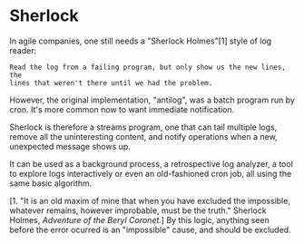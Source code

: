 # Sherlock

In agile companies, one still needs a
"Sherlock Holmes"[1] style of log reader:  
```
Read the log from a failing program, but only show us the new lines, the 
lines that weren't there until we had the problem. 
```

However, the original implementation, 
"antilog", was a batch program run by cron. 
It's more common now to want immediate 
notification. 

Sherlock is therefore a streams program, one that 
can tail multiple logs, remove all the uninteresting 
content, and notify operations
when a new, unexpected message shows up.

It can be used as a background process, a
retrospective log analyzer, a tool to explore logs
interactively or even an old-fashioned cron job,
all using the same basic algorithm. 

[1. "It is an old maxim of mine that when you have 
excluded the impossible, whatever remains, 
however improbable, must be the truth." 
Sherlock Holmes, _Adventure of the Beryl Coronet._] 
By this logic, 
anything seen before the error ocurred is an
"impossible" cause, and should be excluded.

